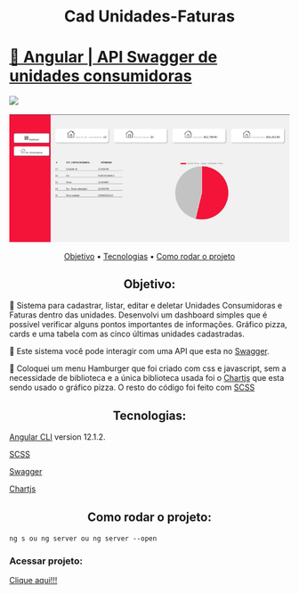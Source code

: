 <h1 align="center">Cad Unidades-Faturas</h1>
<h1>
    <a href="https://angular.io/">🔗
     Angular
     </a>
     <a href="https://api.dev.grupogera.com/processo-seletivo/api-docs/"> |
     API Swagger de unidades consumidoras
     </a>
</h1>


<img src="https://img.shields.io/static/v1?label=UnidadesFaturas&message=Greg%C3%B3rioNeto&color=7159c1&style=for-the-badge&logo=ghost">

![Alt Text](https://github.com/igregorioneto/cad-unidades-consumidoras/blob/Unidades/src/assets/icons/simplescreenrecorder-2021-08-13_21.21.16.gif)

<p align="center">
 <a href="#objetivo">Objetivo</a> •
 <a href="#tecnologias">Tecnologias</a> •
 <a href="#tecnologias">Como rodar o projeto</a> 
</p>

<h2 align="center">
Objetivo:
</h2>

<p>
🚀 Sistema para cadastrar, listar, editar e deletar Unidades Consumidoras e Faturas dentro das unidades. Desenvolvi um dashboard simples que é possível verificar alguns pontos importantes de informações. Gráfico pizza, cards e uma tabela com as cinco últimas unidades cadastradas.
</p>
<p>
🚀 Este sistema você pode interagir com uma API que esta no <a href="https://api.dev.grupogera.com/processo-seletivo/api-docs/">Swagger</a>.
</p>
<p>
🚀 Coloquei um menu Hamburger que foi criado com css e javascript, sem a necessidade de biblioteca e a única biblioteca usada foi o <a href="https://www.chartjs.org/">Chartjs</a> que esta sendo usado o gráfico pizza. O resto do código foi feito com <a href="https://sass-lang.com/">SCSS</a>
</p>

<h2 align="center">
Tecnologias:
</h2>

<p align="center">

[Angular CLI](https://github.com/angular/angular-cli) version 12.1.2.

[SCSS](https://sass-lang.com/)

[Swagger](https://api.dev.grupogera.com/processo-seletivo/api-docs/)

[Chartjs](https://www.chartjs.org/)

</p>


<h2 align="center">
Como rodar o projeto:
</h2>

```
ng s ou ng server ou ng server --open
```

<h3>Acessar projeto: </h3> <a href="http://localhost:4200/">Clique aqui!!!</a>